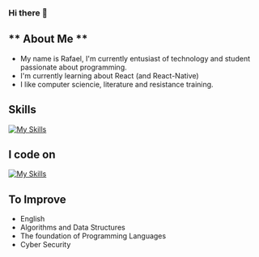 ### Hi there 👋 
 ## ** About Me ** 
  - My name is Rafael, I'm currently entusiast of technology and student passionate about programming.
  - I'm currently learning about React (and React-Native)
  - I like computer sciencie, literature and resistance training.

## Skills
[![My Skills](https://skillicons.dev/icons?i=js,html,css,python,ts,vscode,react,git)](https://skillicons.dev)

## I code on
[![My Skills](https://skillicons.dev/icons?i=java,flutter,c&perline=3)](https://skillicons.dev)

## To Improve
- English
- Algorithms and Data Structures
- The foundation of Programming Languages
- Cyber Security


<!--
**farxC/farxC** is a ✨ _special_ ✨ repository because its `README.md` (this file) appears on your GitHub profile.

Here are some ideas to get you started:

- 🔭 I’m currently working on ...
- 🌱 I’m currently learning ...
- 👯 I’m looking to collaborate on ...
- 🤔 I’m looking for help with ...
- 💬 Ask me about ...
- 📫 How to reach me: ...
- 😄 Pronouns: ...
- ⚡ Fun fact: ...
-->
